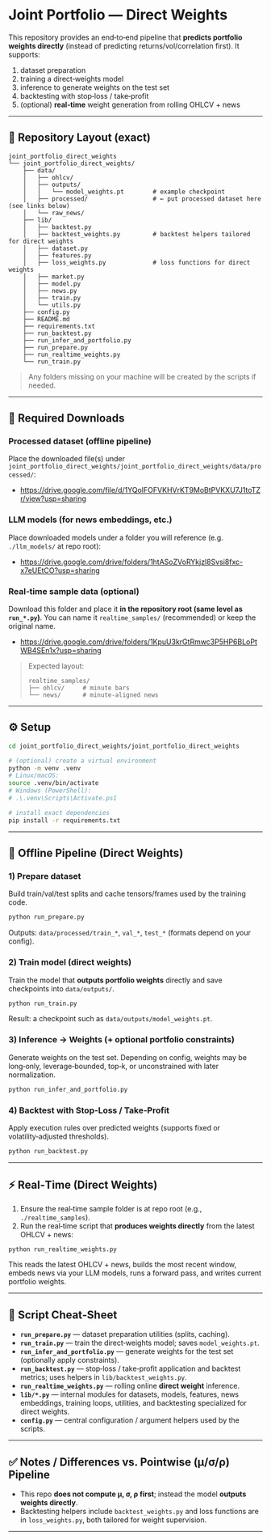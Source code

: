 # Joint Portfolio — Direct Weights

This repository provides an end‑to‑end pipeline that **predicts portfolio weights directly** (instead of predicting returns/vol/correlation first). It supports:
1) dataset preparation  
2) training a direct‑weights model  
3) inference to generate weights on the test set  
4) backtesting with stop‑loss / take‑profit  
5) (optional) **real‑time** weight generation from rolling OHLCV + news

---

## 📁 Repository Layout (exact)

```
joint_portfolio_direct_weights
└── joint_portfolio_direct_weights/
    ├── data/
    │   ├── ohlcv/
    │   ├── outputs/
    │   │   └── model_weights.pt        # example checkpoint
    │   ├── processed/                  # ← put processed dataset here (see links below)
    │   └── raw_news/
    ├── lib/
    │   ├── backtest.py
    │   ├── backtest_weights.py         # backtest helpers tailored for direct weights
    │   ├── dataset.py
    │   ├── features.py
    │   ├── loss_weights.py             # loss functions for direct weights
    │   ├── market.py
    │   ├── model.py
    │   ├── news.py
    │   ├── train.py
    │   └── utils.py
    ├── config.py
    ├── README.md
    ├── requirements.txt
    ├── run_backtest.py
    ├── run_infer_and_portfolio.py
    ├── run_prepare.py
    ├── run_realtime_weights.py
    └── run_train.py
```
> Any folders missing on your machine will be created by the scripts if needed.

---

## 🔗 Required Downloads

### Processed dataset (offline pipeline)
Place the downloaded file(s) under `joint_portfolio_direct_weights/joint_portfolio_direct_weights/data/processed/`:

- https://drive.google.com/file/d/1YQoIFOFVKHVrKT9MoBtPVKXU7J1toTZr/view?usp=sharing

### LLM models (for news embeddings, etc.)
Place downloaded models under a folder you will reference (e.g. `./llm_models/` at repo root):

- https://drive.google.com/drive/folders/1htASoZVoRYkjzl8Svsi8fxc-x7eUEtCO?usp=sharing

### Real‑time sample data (optional)
Download this folder and place it **in the repository root (same level as `run_*.py`)**. You can name it `realtime_samples/` (recommended) or keep the original name.

- https://drive.google.com/drive/folders/1KpuU3krGtRmwc3P5HP6BLoPtWB4SEn1x?usp=sharing

> Expected layout:
> ```
> realtime_samples/
> ├── ohlcv/     # minute bars
> └── news/      # minute‑aligned news
> ```

---

## ⚙️ Setup

```bash
cd joint_portfolio_direct_weights/joint_portfolio_direct_weights

# (optional) create a virtual environment
python -m venv .venv
# Linux/macOS:
source .venv/bin/activate
# Windows (PowerShell):
# .\.venv\Scripts\Activate.ps1

# install exact dependencies
pip install -r requirements.txt
```

---

## 🚀 Offline Pipeline (Direct Weights)

### 1) Prepare dataset
Build train/val/test splits and cache tensors/frames used by the training code.
```bash
python run_prepare.py
```
Outputs: `data/processed/train_*`, `val_*`, `test_*` (formats depend on your config).

### 2) Train model (direct weights)
Train the model that **outputs portfolio weights** directly and save checkpoints into `data/outputs/`.
```bash
python run_train.py
```
Result: a checkpoint such as `data/outputs/model_weights.pt`.

### 3) Inference → Weights (+ optional portfolio constraints)
Generate weights on the test set. Depending on config, weights may be long‑only, leverage‑bounded, top‑k, or unconstrained with later normalization.
```bash
python run_infer_and_portfolio.py
```

### 4) Backtest with Stop‑Loss / Take‑Profit
Apply execution rules over predicted weights (supports fixed or volatility‑adjusted thresholds).
```bash
python run_backtest.py
```
---

## ⚡ Real‑Time (Direct Weights)

1) Ensure the real‑time sample folder is at repo root (e.g., `./realtime_samples`).  
2) Run the real‑time script that **produces weights directly** from the latest OHLCV + news:
```bash
python run_realtime_weights.py
```
This reads the latest OHLCV + news, builds the most recent window, embeds news via your LLM models, runs a forward pass, and writes current portfolio weights.

---

## 🧩 Script Cheat‑Sheet

- **`run_prepare.py`** — dataset preparation utilities (splits, caching).  
- **`run_train.py`** — train the direct‑weights model; saves `model_weights.pt`.  
- **`run_infer_and_portfolio.py`** — generate weights for the test set (optionally apply constraints).  
- **`run_backtest.py`** — stop‑loss / take‑profit application and backtest metrics; uses helpers in `lib/backtest_weights.py`.  
- **`run_realtime_weights.py`** — rolling online **direct weight** inference.  
- **`lib/*.py`** — internal modules for datasets, models, features, news embeddings, training loops, utilities, and backtesting specialized for direct weights.  
- **`config.py`** — central configuration / argument helpers used by the scripts.

---

## ✅ Notes / Differences vs. Pointwise (μ/σ/ρ) Pipeline

- This repo **does not compute μ, σ, ρ first**; instead the model **outputs weights directly**.  
- Backtesting helpers include `backtest_weights.py` and loss functions are in `loss_weights.py`, both tailored for weight supervision.  
---
